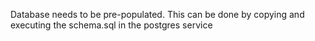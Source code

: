Database needs to be pre-populated.
This can be done by copying and executing the schema.sql in the postgres service

